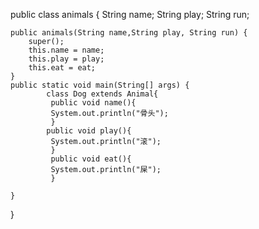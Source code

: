 public class animals {
	 String name;
	 String play;
	 String run;
	
	public animals(String name,String play, String run) {
		super();
		this.name = name;
		this.play = play;
		this.eat = eat;
	}
	public static void main(String[] args) {
            class Dog extends Animal{
             public void name(){
             System.out.println("骨头");
             }
            public void play(){
             System.out.println("滚");
             }
             public void eat(){
             System.out.println("屎");
             }

	}

}
